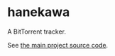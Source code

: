 # hanekawa

A BitTorrent tracker.

See [the main project source code](https://github.com/hanekawa-tracker/hanekawa).
